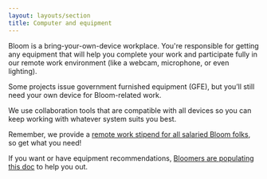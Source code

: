 ```yaml
---
layout: layouts/section
title: Computer and equipment
---
```


Bloom is a bring-your-own-device workplace. You're responsible for getting any equipment that will help you complete your work and participate fully in our remote work environment (like a webcam, microphone, or even lighting). 

Some projects issue government furnished equipment (GFE), but you’ll still need your own device for Bloom-related work.

We use collaboration tools that are compatible with all devices so you can keep working with whatever system suits you best. 

Remember,  we provide a [remote work stipend for all salaried Bloom folks](/pay-and-benefits/#remote-work-stipend), so get what you need! 

If you want or have equipment recommendations, [Bloomers are populating this doc](https://docs.google.com/document/d/1Pf4L1FK83dumIw3u9i-YEhmYBuAoM-TOFsDcYMuUl6E/edit) to help you out.
